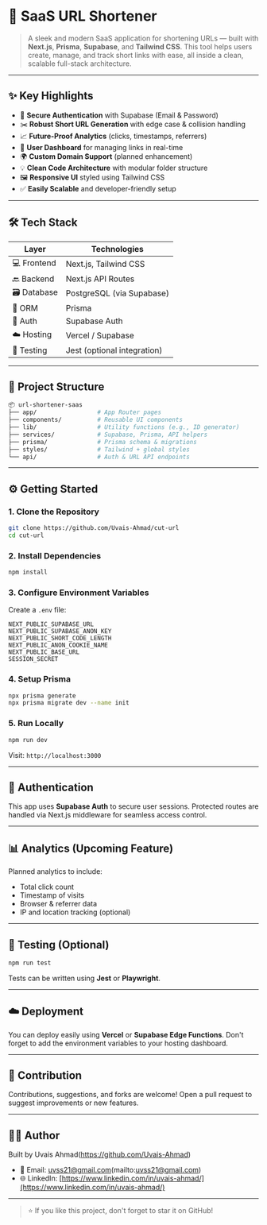 # 🚀 SaaS URL Shortener

> A sleek and modern SaaS application for shortening URLs — built with **Next.js**, **Prisma**, **Supabase**, and **Tailwind CSS**. This tool helps users create, manage, and track short links with ease, all inside a clean, scalable full-stack architecture.

---

## ✨ Key Highlights

* 🔐 **Secure Authentication** with Supabase (Email & Password)
* ✂️ **Robust Short URL Generation** with edge case & collision handling
* 📈 **Future-Proof Analytics** (clicks, timestamps, referrers)
* 🧾 **User Dashboard** for managing links in real-time
* 🌍 **Custom Domain Support** (planned enhancement)
* 💡 **Clean Code Architecture** with modular folder structure
* 🖼️ **Responsive UI** styled using Tailwind CSS
* ✅ **Easily Scalable** and developer-friendly setup

---

## 🛠 Tech Stack

| Layer       | Technologies                |
| ----------- | --------------------------- |
| 💻 Frontend | Next.js, Tailwind CSS       |
| 🔙 Backend  | Next.js API Routes          |
| 🗃 Database | PostgreSQL (via Supabase)   |
| 🔄 ORM      | Prisma                      |
| 🔐 Auth     | Supabase Auth               |
| ☁️ Hosting  | Vercel / Supabase           |
| 🧪 Testing  | Jest (optional integration) |

---

## 🧩 Project Structure

```bash
📦 url-shortener-saas
├── app/                 # App Router pages
├── components/          # Reusable UI components
├── lib/                 # Utility functions (e.g., ID generator)
├── services/            # Supabase, Prisma, API helpers
├── prisma/              # Prisma schema & migrations
├── styles/              # Tailwind + global styles
└── api/                 # Auth & URL API endpoints
```

---

## ⚙️ Getting Started

### 1. Clone the Repository

```bash
git clone https://github.com/Uvais-Ahmad/cut-url
cd cut-url
```

### 2. Install Dependencies

```bash
npm install
```

### 3. Configure Environment Variables

Create a `.env` file:

```env
NEXT_PUBLIC_SUPABASE_URL
NEXT_PUBLIC_SUPABASE_ANON_KEY
NEXT_PUBLIC_SHORT_CODE_LENGTH
NEXT_PUBLIC_ANON_COOKIE_NAME
NEXT_PUBLIC_BASE_URL
SESSION_SECRET
```

### 4. Setup Prisma

```bash
npx prisma generate
npx prisma migrate dev --name init
```

### 5. Run Locally

```bash
npm run dev
```

Visit: `http://localhost:3000`

---

## 🔐 Authentication

This app uses **Supabase Auth** to secure user sessions. Protected routes are handled via Next.js middleware for seamless access control.

---

## 📊 Analytics (Upcoming Feature)

Planned analytics to include:

* Total click count
* Timestamp of visits
* Browser & referrer data
* IP and location tracking (optional)

---

## 🧪 Testing (Optional)

```bash
npm run test
```

Tests can be written using **Jest** or **Playwright**.

---

## ☁️ Deployment

You can deploy easily using **Vercel** or **Supabase Edge Functions**. Don't forget to add the environment variables to your hosting dashboard.

---

## 🤝 Contribution

Contributions, suggestions, and forks are welcome! Open a pull request to suggest improvements or new features.

---

## 👨‍💻 Author

Built by Uvais Ahmad(https://github.com/Uvais-Ahmad)

* 📧 Email: uvss21@gmail.com(mailto:uvss21@gmail.com)
* 🌐 LinkedIn: [https://www.linkedin.com/in/uvais-ahmad/](https://www.linkedin.com/in/uvais-ahmad/)

---

> ⭐ If you like this project, don't forget to star it on GitHub!
